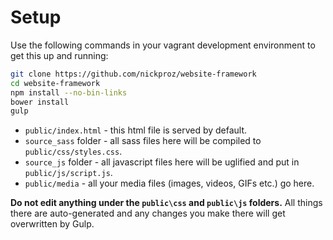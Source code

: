 # Setup

Use the following commands in your vagrant development environment to get this up and running:
```bash
git clone https://github.com/nickproz/website-framework
cd website-framework
npm install --no-bin-links
bower install
gulp
```

- `public/index.html` - this html file is served by default.
- `source_sass` folder - all sass files here will be compiled to `public/css/styles.css`.
- `source_js` folder - all javascript files here will be uglified and put in `public/js/script.js`.
- `public/media` - all your media files (images, videos, GIFs etc.) go here.

**Do not edit anything under the `public\css` and `public\js` folders.** All things there are auto-generated and any changes you make there will get overwritten by Gulp.
